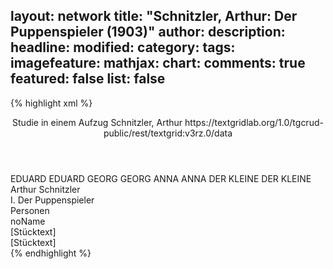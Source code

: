 layout: network
title: "Schnitzler, Arthur: Der Puppenspieler (1903)"
author:
description:
headline:
modified:
category:
tags:
imagefeature:
mathjax:
chart:
comments: true
featured: false
list: false
---
{% highlight xml %}
<?xml-model href="https://raw.githubusercontent.com/DLiNa/project/master/rules/lina.rnc"?><?xml-model href="https://raw.githubusercontent.com/DLiNa/project/master/rules/lina.sch"?>
<play xmlns="http://lina.digital">
  <header>
    <title>Der Puppenspieler</title>
    <subtitle>Studie in einem Aufzug</subtitle>
    <genretitle/>
    <author>Schnitzler, Arthur</author>
  	<date when="1906" type="print"/>
  	<date when="1903" type="premiere"/>
  	<source>https://textgridlab.org/1.0/tgcrud-public/rest/textgrid:v3rz.0/data</source>
  </header>
  <personae>
    <character>
      <name>EDUARD</name>
      <alias xml:id="eduard">
        <name>EDUARD</name>
      </alias>
    </character>
    <character>
      <name>GEORG</name>
      <alias xml:id="georg">
        <name>GEORG</name>
      </alias>
    </character>
    <character>
      <name>ANNA</name>
      <alias xml:id="anna">
        <name>ANNA</name>
      </alias>
    </character>
    <character>
      <name>DER KLEINE</name>
      <alias xml:id="der_kleine">
        <name>DER KLEINE</name>
      </alias>
    </character>
  </personae>
  <text>
    <div>
      <head>Arthur Schnitzler</head>
    </div>
    <div>
      <head>I. Der Puppenspieler</head>
    </div>
    <div>
      <head>Personen</head>
      <div>
        <head>noName</head>
      </div>
    </div>
    <div>
      <head>[Stücktext]</head>
      <div>
        <head>[Stücktext]</head>
        <sp who="#eduard">
          <amount n="94" unit="speech_acts"/>
          <amount n="1951" unit="words"/>
          <amount n="58" unit="lines"/>
          <amount n="10478" unit="chars"/>
        </sp>
        <sp who="#georg">
          <amount n="108" unit="speech_acts"/>
          <amount n="2579" unit="words"/>
          <amount n="67" unit="lines"/>
          <amount n="14113" unit="chars"/>
        </sp>
        <sp who="#anna">
          <amount n="34" unit="speech_acts"/>
          <amount n="510" unit="words"/>
          <amount n="19" unit="lines"/>
          <amount n="2734" unit="chars"/>
        </sp>
        <sp who="#der_kleine">
          <amount n="5" unit="speech_acts"/>
          <amount n="12" unit="words"/>
          <amount n="3" unit="lines"/>
          <amount n="73" unit="chars"/>
        </sp>
        <sp who="#eduard #anna">
          <amount n="1" unit="speech_acts"/>
          <amount n="1" unit="words"/>
          <amount n="1" unit="lines"/>
          <amount n="6" unit="chars"/>
        </sp>
      </div>
    </div>
  </text>
</play>
{% endhighlight %}
